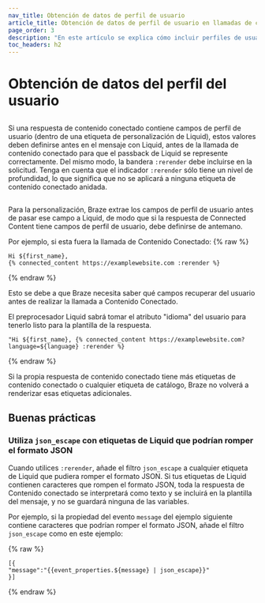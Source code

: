 ```yaml
---
nav_title: Obtención de datos de perfil de usuario
article_title: Obtención de datos de perfil de usuario en llamadas de contenido conectado
page_order: 3
description: "En este artículo se explica cómo incluir perfiles de usuario en las llamadas a Connected Content, así como las mejores prácticas en relación con las plantillas Liquid."
toc_headers: h2
---
```


# Obtención de datos del perfil del usuario

>  

## 

Si una respuesta de contenido conectado contiene campos de perfil de usuario (dentro de una etiqueta de personalización de Liquid), estos valores deben definirse antes en el mensaje con Liquid, antes de la llamada de contenido conectado para que el passback de Liquid se represente correctamente. Del mismo modo, la bandera `:rerender` debe incluirse en la solicitud. Tenga en cuenta que el indicador `:rerender` sólo tiene un nivel de profundidad, lo que significa que no se aplicará a ninguna etiqueta de contenido conectado anidada.

## 

Para la personalización, Braze extrae los campos de perfil de usuario antes de pasar ese campo a Liquid, de modo que si la respuesta de Connected Content tiene campos de perfil de usuario, debe definirse de antemano. 

Por ejemplo, si esta fuera la llamada de Contenido Conectado:
{% raw %}
```liquid
Hi ${first_name},
{% connected_content https://examplewebsite.com :rerender %}
```
{% endraw %}

  

 Esto se debe a que Braze necesita saber qué campos recuperar del usuario antes de realizar la llamada a Contenido Conectado.

 El preprocesador Liquid sabrá tomar el atributo "idioma" del usuario para tenerlo listo para la plantilla de la respuesta.


```liquid
"Hi ${first_name}, {% connected_content https://examplewebsite.com?language=${language} :rerender %}
```
{% endraw %}


 Si la propia respuesta de contenido conectado tiene más etiquetas de contenido conectado o cualquier etiqueta de catálogo, Braze no volverá a renderizar esas etiquetas adicionales.


## Buenas prácticas

### Utiliza `json_escape` con etiquetas de Liquid que podrían romper el formato JSON

Cuando utilices `:rerender`, añade el filtro `json_escape` a cualquier etiqueta de Liquid que pudiera romper el formato JSON. Si tus etiquetas de Liquid contienen caracteres que rompen el formato JSON, toda la respuesta de Contenido conectado se interpretará como texto y se incluirá en la plantilla del mensaje, y no se guardará ninguna de las variables.

Por ejemplo, si la propiedad del evento `message` del ejemplo siguiente contiene caracteres que podrían romper el formato JSON, añade el filtro `json_escape` como en este ejemplo:

{% raw %}
```liquid
[{
"message":"{{event_properties.${message} | json_escape}}"
}]
```
{% endraw %}